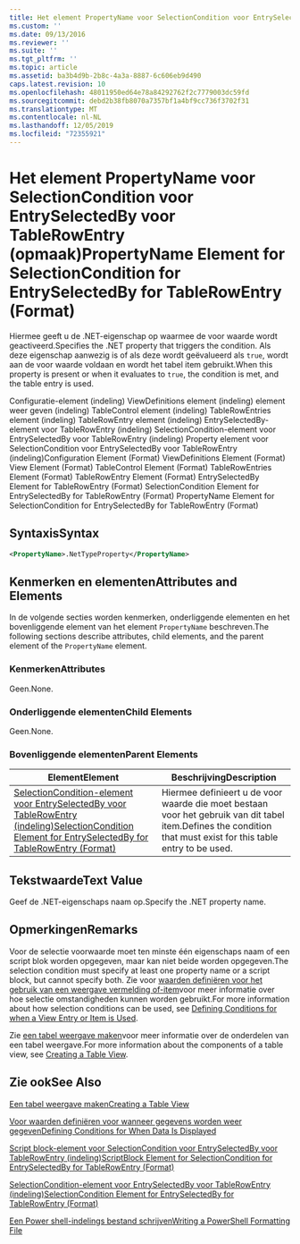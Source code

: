 ```yaml
---
title: Het element PropertyName voor SelectionCondition voor EntrySelectedBy voor TableRowEntry (indeling) | Microsoft Docs
ms.custom: ''
ms.date: 09/13/2016
ms.reviewer: ''
ms.suite: ''
ms.tgt_pltfrm: ''
ms.topic: article
ms.assetid: ba3b4d9b-2b8c-4a3a-8887-6c606eb9d490
caps.latest.revision: 10
ms.openlocfilehash: 48011950ed64e78a84292762f2c7779003dc59fd
ms.sourcegitcommit: debd2b38fb8070a7357bf1a4bf9cc736f3702f31
ms.translationtype: MT
ms.contentlocale: nl-NL
ms.lasthandoff: 12/05/2019
ms.locfileid: "72355921"
---
```

# <a name="propertyname-element-for-selectioncondition-for-entryselectedby-for-tablerowentry-format"></a><span data-ttu-id="c4e77-102">Het element PropertyName voor SelectionCondition voor EntrySelectedBy voor TableRowEntry (opmaak)</span><span class="sxs-lookup"><span data-stu-id="c4e77-102">PropertyName Element for SelectionCondition for EntrySelectedBy for TableRowEntry (Format)</span></span>

<span data-ttu-id="c4e77-103">Hiermee geeft u de .NET-eigenschap op waarmee de voor waarde wordt geactiveerd.</span><span class="sxs-lookup"><span data-stu-id="c4e77-103">Specifies the .NET property that triggers the condition.</span></span> <span data-ttu-id="c4e77-104">Als deze eigenschap aanwezig is of als deze wordt geëvalueerd als `true`, wordt aan de voor waarde voldaan en wordt het tabel item gebruikt.</span><span class="sxs-lookup"><span data-stu-id="c4e77-104">When this property is present or when it evaluates to `true`, the condition is met, and the table entry is used.</span></span>

<span data-ttu-id="c4e77-105">Configuratie-element (indeling) ViewDefinitions element (indeling) element weer geven (indeling) TableControl element (indeling) TableRowEntries element (indeling) TableRowEntry element (indeling) EntrySelectedBy-element voor TableRowEntry (indeling) SelectionCondition-element voor EntrySelectedBy voor TableRowEntry (indeling) Property element voor SelectionCondition voor EntrySelectedBy voor TableRowEntry (indeling)</span><span class="sxs-lookup"><span data-stu-id="c4e77-105">Configuration Element (Format) ViewDefinitions Element (Format) View Element (Format) TableControl Element (Format) TableRowEntries Element (Format) TableRowEntry Element (Format) EntrySelectedBy Element for TableRowEntry (Format) SelectionCondition Element for EntrySelectedBy for TableRowEntry (Format) PropertyName Element for SelectionCondition for EntrySelectedBy for TableRowEntry (Format)</span></span>

## <a name="syntax"></a><span data-ttu-id="c4e77-106">Syntaxis</span><span class="sxs-lookup"><span data-stu-id="c4e77-106">Syntax</span></span>

```xml
<PropertyName>.NetTypeProperty</PropertyName>
```

## <a name="attributes-and-elements"></a><span data-ttu-id="c4e77-107">Kenmerken en elementen</span><span class="sxs-lookup"><span data-stu-id="c4e77-107">Attributes and Elements</span></span>

<span data-ttu-id="c4e77-108">In de volgende secties worden kenmerken, onderliggende elementen en het bovenliggende element van het element `PropertyName` beschreven.</span><span class="sxs-lookup"><span data-stu-id="c4e77-108">The following sections describe attributes, child elements, and the parent element of the `PropertyName` element.</span></span>

### <a name="attributes"></a><span data-ttu-id="c4e77-109">Kenmerken</span><span class="sxs-lookup"><span data-stu-id="c4e77-109">Attributes</span></span>

<span data-ttu-id="c4e77-110">Geen.</span><span class="sxs-lookup"><span data-stu-id="c4e77-110">None.</span></span>

### <a name="child-elements"></a><span data-ttu-id="c4e77-111">Onderliggende elementen</span><span class="sxs-lookup"><span data-stu-id="c4e77-111">Child Elements</span></span>

<span data-ttu-id="c4e77-112">Geen.</span><span class="sxs-lookup"><span data-stu-id="c4e77-112">None.</span></span>

### <a name="parent-elements"></a><span data-ttu-id="c4e77-113">Bovenliggende elementen</span><span class="sxs-lookup"><span data-stu-id="c4e77-113">Parent Elements</span></span>

|<span data-ttu-id="c4e77-114">Element</span><span class="sxs-lookup"><span data-stu-id="c4e77-114">Element</span></span>|<span data-ttu-id="c4e77-115">Beschrijving</span><span class="sxs-lookup"><span data-stu-id="c4e77-115">Description</span></span>|
|-------------|-----------------|
|[<span data-ttu-id="c4e77-116">SelectionCondition-element voor EntrySelectedBy voor TableRowEntry (indeling)</span><span class="sxs-lookup"><span data-stu-id="c4e77-116">SelectionCondition Element for EntrySelectedBy for TableRowEntry (Format)</span></span>](./selectioncondition-element-for-entryselectedby-for-tablecontrol-format.md)|<span data-ttu-id="c4e77-117">Hiermee definieert u de voor waarde die moet bestaan voor het gebruik van dit tabel item.</span><span class="sxs-lookup"><span data-stu-id="c4e77-117">Defines the condition that must exist for this table entry to be used.</span></span>|

## <a name="text-value"></a><span data-ttu-id="c4e77-118">Tekstwaarde</span><span class="sxs-lookup"><span data-stu-id="c4e77-118">Text Value</span></span>

<span data-ttu-id="c4e77-119">Geef de .NET-eigenschaps naam op.</span><span class="sxs-lookup"><span data-stu-id="c4e77-119">Specify the .NET property name.</span></span>

## <a name="remarks"></a><span data-ttu-id="c4e77-120">Opmerkingen</span><span class="sxs-lookup"><span data-stu-id="c4e77-120">Remarks</span></span>

<span data-ttu-id="c4e77-121">Voor de selectie voorwaarde moet ten minste één eigenschaps naam of een script blok worden opgegeven, maar kan niet beide worden opgegeven.</span><span class="sxs-lookup"><span data-stu-id="c4e77-121">The selection condition must specify at least one property name or a script block, but cannot specify both.</span></span> <span data-ttu-id="c4e77-122">Zie voor [waarden definiëren voor het gebruik van een weergave vermelding of-item](./defining-conditions-for-displaying-data.md)voor meer informatie over hoe selectie omstandigheden kunnen worden gebruikt.</span><span class="sxs-lookup"><span data-stu-id="c4e77-122">For more information about how selection conditions can be used, see [Defining Conditions for when a View Entry or Item is Used](./defining-conditions-for-displaying-data.md).</span></span>

<span data-ttu-id="c4e77-123">Zie [een tabel weergave maken](./creating-a-table-view.md)voor meer informatie over de onderdelen van een tabel weergave.</span><span class="sxs-lookup"><span data-stu-id="c4e77-123">For more information about the components of a table view, see [Creating a Table View](./creating-a-table-view.md).</span></span>

## <a name="see-also"></a><span data-ttu-id="c4e77-124">Zie ook</span><span class="sxs-lookup"><span data-stu-id="c4e77-124">See Also</span></span>

[<span data-ttu-id="c4e77-125">Een tabel weergave maken</span><span class="sxs-lookup"><span data-stu-id="c4e77-125">Creating a Table View</span></span>](./creating-a-table-view.md)

[<span data-ttu-id="c4e77-126">Voor waarden definiëren voor wanneer gegevens worden weer gegeven</span><span class="sxs-lookup"><span data-stu-id="c4e77-126">Defining Conditions for When Data Is Displayed</span></span>](./defining-conditions-for-displaying-data.md)

[<span data-ttu-id="c4e77-127">Script block-element voor SelectionCondition voor EntrySelectedBy voor TableRowEntry (indeling)</span><span class="sxs-lookup"><span data-stu-id="c4e77-127">ScriptBlock Element for SelectionCondition for EntrySelectedBy for TableRowEntry (Format)</span></span>](./scriptblock-element-for-selectioncondition-for-entryselectedby-for-tablecontrol-format.md)

[<span data-ttu-id="c4e77-128">SelectionCondition-element voor EntrySelectedBy voor TableRowEntry (indeling)</span><span class="sxs-lookup"><span data-stu-id="c4e77-128">SelectionCondition Element for EntrySelectedBy for TableRowEntry (Format)</span></span>](./selectioncondition-element-for-entryselectedby-for-tablecontrol-format.md)

[<span data-ttu-id="c4e77-129">Een Power shell-indelings bestand schrijven</span><span class="sxs-lookup"><span data-stu-id="c4e77-129">Writing a PowerShell Formatting File</span></span>](./writing-a-powershell-formatting-file.md)
